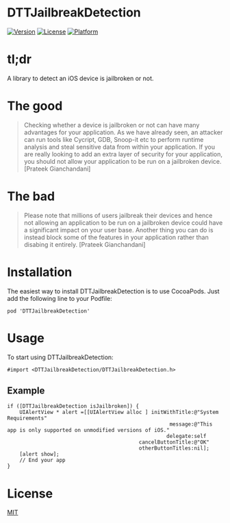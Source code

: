 DTTJailbreakDetection
=====================

[![Version](https://img.shields.io/cocoapods/v/DTTJailbreakDetection.svg?style=flat)](http://cocoadocs.org/docsets/DTTJailbreakDetection)
[![License](https://img.shields.io/cocoapods/l/DTTJailbreakDetection.svg?style=flat)](http://cocoadocs.org/docsets/DTTJailbreakDetection)
[![Platform](https://img.shields.io/cocoapods/p/DTTJailbreakDetection.svg?style=flat)](http://cocoadocs.org/docsets/DTTJailbreakDetection)

# tl;dr

A library to detect an iOS device is jailbroken or not.

# The good

> Checking whether a device is jailbroken or not can have many advantages for your application. As we have already seen, an attacker can run tools like Cycript, GDB, Snoop-it etc to perform runtime analysis and steal sensitive data from within your application. If you are really looking to add an extra layer of security for your application, you should not allow your application to be run on a jailbroken device. [Prateek Gianchandani]

# The bad

> Please note that millions of users jailbreak their devices and hence not allowing an application to be run on a jailbroken device could have a significant impact on your user base. Another thing you can do is instead block some of the features in your application rather than disabing it entirely. [Prateek Gianchandani]

# Installation

The easiest way to install DTTJailbreakDetection is to use CocoaPods. Just add the following line to your Podfile:

    pod 'DTTJailbreakDetection'

# Usage

To start using DTTJailbreakDetection:
```obj-c
#import <DTTJailbreakDetection/DTTJailbreakDetection.h>
```

## Example
```obj-c
if ([DTTJailbreakDetection isJailbroken]) {
    UIAlertView * alert =[[UIAlertView alloc ] initWithTitle:@"System Requirements"
                                                     message:@"This app is only supported on unmodified versions of iOS."
                                                    delegate:self
                                           cancelButtonTitle:@"OK"
                                           otherButtonTitles:nil];
    [alert show];
    // End your app
}
```

# License

[MIT](http://thi.mit-license.org/)
